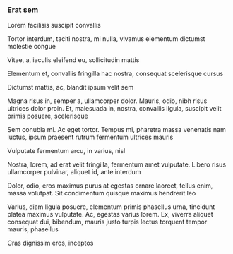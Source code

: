 ### Erat sem

Lorem facilisis suscipit convallis

Tortor interdum, taciti nostra, mi nulla, vivamus elementum dictumst molestie congue

Vitae, a, iaculis eleifend eu, sollicitudin mattis

Elementum et, convallis fringilla hac nostra, consequat scelerisque cursus

Dictumst mattis, ac, blandit ipsum velit sem

Magna risus in, semper a, ullamcorper dolor. Mauris, odio, nibh risus ultrices dolor proin. Et, malesuada in, nostra, convallis ligula, suscipit velit primis posuere, scelerisque

Sem conubia mi. Ac eget tortor. Tempus mi, pharetra massa venenatis nam luctus, ipsum praesent rutrum fermentum ultrices mauris

Vulputate fermentum arcu, in varius, nisl

Nostra, lorem, ad erat velit fringilla, fermentum amet vulputate. Libero risus ullamcorper pulvinar, aliquet id, ante interdum

Dolor, odio, eros maximus purus at egestas ornare laoreet, tellus enim, massa volutpat. Sit condimentum quisque maximus hendrerit leo

Varius, diam ligula posuere, elementum primis phasellus urna, tincidunt platea maximus vulputate. Ac, egestas varius lorem. Ex, viverra aliquet consequat dui, bibendum, mauris justo turpis lectus torquent tempor mauris, phasellus

Cras dignissim eros, inceptos


